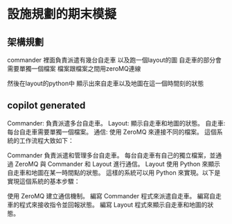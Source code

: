 # 設施規劃的期末模擬

## 架構規劃

commander
裡面負責派遣有幾台自走車
以及跑一個layout的圖
自走車的部分會需要單獨一個檔案
檔案跟檔案之間用zeroMQ連線

然後在layout的python中
顯示出來自走車以及地圖在這一個時間刻的狀態

## copilot generated

Commander: 負責派遣多台自走車。
Layout: 顯示自走車和地圖的狀態。
自走車: 每台自走車需要單獨一個檔案。
通信: 使用 ZeroMQ 來連接不同的檔案。
這個系統的工作流程大致如下：

Commander 負責派遣和管理多台自走車。
每台自走車有自己的獨立檔案，並通過 ZeroMQ 與 Commander 和 Layout 進行通信。
Layout 使用 Python 來顯示自走車和地圖在某一時間點的狀態。
這樣的系統可以用 Python 來實現。以下是實現這個系統的基本步驟：

使用 ZeroMQ 建立通信機制。
編寫 Commander 程式來派遣自走車。
編寫自走車的程式來接收指令並回報狀態。
編寫 Layout 程式來顯示自走車和地圖的狀態。